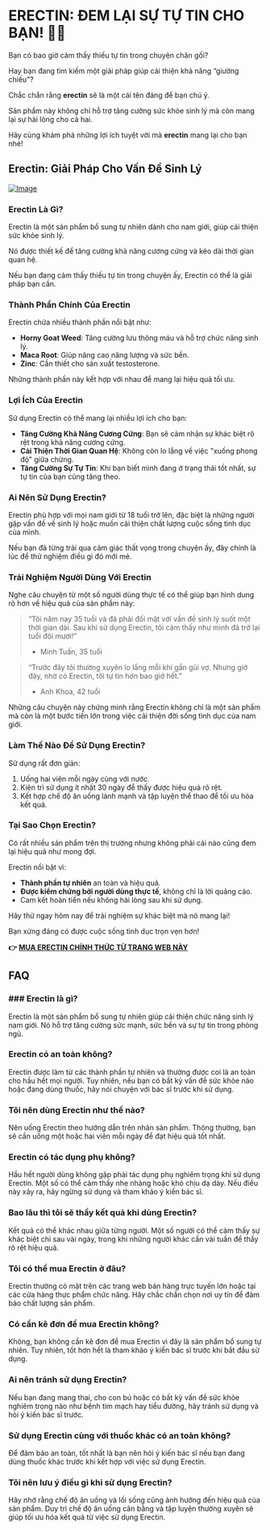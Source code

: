 # ERECTIN: ĐEM LẠI SỰ TỰ TIN CHO BẠN! 💪✨

Bạn có bao giờ cảm thấy thiếu tự tin trong chuyện chăn gối? 

Hay bạn đang tìm kiếm một giải pháp giúp cải thiện khả năng “giường chiếu”? 

Chắc chắn rằng **erectin** sẽ là một cái tên đáng để bạn chú ý. 

Sản phẩm này không chỉ hỗ trợ tăng cường sức khỏe sinh lý mà còn mang lại sự hài lòng cho cả hai. 

Hãy cùng khám phá những lợi ích tuyệt vời mà **erectin** mang lại cho bạn nhé!

## Erectin: Giải Pháp Cho Vấn Đề Sinh Lý

[![Image](https://www2.sellhealth.com/256/erectin_logo_500px120px.jpg)](https://gchaffi.com/GA3qRvL7)

### Erectin Là Gì?

Erectin là một sản phẩm bổ sung tự nhiên dành cho nam giới, giúp cải thiện sức khỏe sinh lý. 

Nó được thiết kế để tăng cường khả năng cương cứng và kéo dài thời gian quan hệ.

Nếu bạn đang cảm thấy thiếu tự tin trong chuyện ấy, Erectin có thể là giải pháp bạn cần.

### Thành Phần Chính Của Erectin

Erectin chứa nhiều thành phần nổi bật như:

- **Horny Goat Weed**: Tăng cường lưu thông máu và hỗ trợ chức năng sinh lý.
- **Maca Root**: Giúp nâng cao năng lượng và sức bền.
- **Zinc**: Cần thiết cho sản xuất testosterone.

Những thành phần này kết hợp với nhau để mang lại hiệu quả tối ưu.

### Lợi Ích Của Erectin

Sử dụng Erectin có thể mang lại nhiều lợi ích cho bạn:

- **Tăng Cường Khả Năng Cương Cứng**: Bạn sẽ cảm nhận sự khác biệt rõ rệt trong khả năng cương cứng.
- **Cải Thiện Thời Gian Quan Hệ**: Không còn lo lắng về việc "xuống phong độ" giữa chừng.
- **Tăng Cường Sự Tự Tin**: Khi bạn biết mình đang ở trạng thái tốt nhất, sự tự tin của bạn cũng tăng theo.

### Ai Nên Sử Dụng Erectin?

Erectin phù hợp với mọi nam giới từ 18 tuổi trở lên, đặc biệt là những người gặp vấn đề về sinh lý hoặc muốn cải thiện chất lượng cuộc sống tình dục của mình. 

Nếu bạn đã từng trải qua cảm giác thất vọng trong chuyện ấy, đây chính là lúc để thử nghiệm điều gì đó mới mẻ.

### Trải Nghiệm Người Dùng Với Erectin

Nghe câu chuyện từ một số người dùng thực tế có thể giúp bạn hình dung rõ hơn về hiệu quả của sản phẩm này:

> “Tôi năm nay 35 tuổi và đã phải đối mặt với vấn đề sinh lý suốt một thời gian dài. Sau khi sử dụng Erectin, tôi cảm thấy như mình đã trở lại tuổi đôi mươi!” 
> - Minh Tuấn, 35 tuổi

> “Trước đây tôi thường xuyên lo lắng mỗi khi gần gũi vợ. Nhưng giờ đây, nhờ có Erectin, tôi tự tin hơn bao giờ hết.” 
> - Anh Khoa, 42 tuổi

Những câu chuyện này chứng minh rằng Erectin không chỉ là một sản phẩm mà còn là một bước tiến lớn trong việc cải thiện đời sống tình dục của nam giới.

### Làm Thế Nào Để Sử Dụng Erectin?

Sử dụng rất đơn giản:

1. Uống hai viên mỗi ngày cùng với nước.
2. Kiên trì sử dụng ít nhất 30 ngày để thấy được hiệu quả rõ rệt.
3. Kết hợp chế độ ăn uống lành mạnh và tập luyện thể thao để tối ưu hóa kết quả.

### Tại Sao Chọn Erectin?

Có rất nhiều sản phẩm trên thị trường nhưng không phải cái nào cũng đem lại hiệu quả như mong đợi. 

Erectin nổi bật vì:

- **Thành phần tự nhiên** an toàn và hiệu quả.
- **Được kiểm chứng bởi người dùng thực tế**, không chỉ là lời quảng cáo.
- Cam kết hoàn tiền nếu không hài lòng sau khi sử dụng.

Hãy thử ngay hôm nay để trải nghiệm sự khác biệt mà nó mang lại! 

Bạn xứng đáng có được cuộc sống tình dục trọn vẹn hơn!



**👉 [MUA ERECTIN CHÍNH THỨC TỪ TRANG WEB NÀY](https://gchaffi.com/GA3qRvL7)**

## FAQ

### ### Erectin là gì?
Erectin là một sản phẩm bổ sung tự nhiên giúp cải thiện chức năng sinh lý nam giới. Nó hỗ trợ tăng cường sức mạnh, sức bền và sự tự tin trong phòng ngủ.

### Erectin có an toàn không?
Erectin được làm từ các thành phần tự nhiên và thường được coi là an toàn cho hầu hết mọi người. Tuy nhiên, nếu bạn có bất kỳ vấn đề sức khỏe nào hoặc đang dùng thuốc, hãy nói chuyện với bác sĩ trước khi sử dụng.

### Tôi nên dùng Erectin như thế nào?
Nên uống Erectin theo hướng dẫn trên nhãn sản phẩm. Thông thường, bạn sẽ cần uống một hoặc hai viên mỗi ngày để đạt hiệu quả tốt nhất.

### Erectin có tác dụng phụ không?
Hầu hết người dùng không gặp phải tác dụng phụ nghiêm trọng khi sử dụng Erectin. Một số có thể cảm thấy nhẹ nhàng hoặc khó chịu dạ dày. Nếu điều này xảy ra, hãy ngừng sử dụng và tham khảo ý kiến bác sĩ.

### Bao lâu thì tôi sẽ thấy kết quả khi dùng Erectin?
Kết quả có thể khác nhau giữa từng người. Một số người có thể cảm thấy sự khác biệt chỉ sau vài ngày, trong khi những người khác cần vài tuần để thấy rõ rệt hiệu quả.

### Tôi có thể mua Erectin ở đâu?
Erectin thường có mặt trên các trang web bán hàng trực tuyến lớn hoặc tại các cửa hàng thực phẩm chức năng. Hãy chắc chắn chọn nơi uy tín để đảm bảo chất lượng sản phẩm.

### Có cần kê đơn để mua Erectin không?
Không, bạn không cần kê đơn để mua Erectin vì đây là sản phẩm bổ sung tự nhiên. Tuy nhiên, tốt hơn hết là tham khảo ý kiến bác sĩ trước khi bắt đầu sử dụng.

### Ai nên tránh sử dụng Erectin?
Nếu bạn đang mang thai, cho con bú hoặc có bất kỳ vấn đề sức khỏe nghiêm trọng nào như bệnh tim mạch hay tiểu đường, hãy tránh sử dụng và hỏi ý kiến bác sĩ trước.

### Sử dụng Erectin cùng với thuốc khác có an toàn không?
Để đảm bảo an toàn, tốt nhất là bạn nên hỏi ý kiến bác sĩ nếu bạn đang dùng thuốc khác trước khi kết hợp với việc sử dụng Erectin.

### Tôi nên lưu ý điều gì khi sử dụng Erectin?
Hãy nhớ rằng chế độ ăn uống và lối sống cũng ảnh hưởng đến hiệu quả của sản phẩm. Duy trì chế độ ăn uống cân bằng và tập luyện thường xuyên sẽ giúp tối ưu hóa kết quả từ việc sử dụng Erectin.